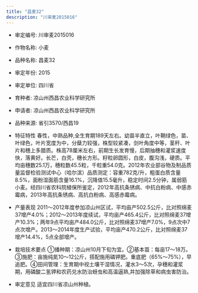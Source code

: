 ```yaml
---
title: "昌麦32"
description: "川审麦2015016"
---
```

* 审定编号:  川审麦2015016

*  作物名称:  小麦

*  品种名称:  昌麦32

*  审定年份:  2015

*  审定单位:  四川省

* 育种者:  凉山州西昌农业科学研究所

*  申请者:  凉山州西昌农业科学研究所

*  品种来源:  省引3570/西昌19

*  特征特性
春性，中熟品种,全生育期189天左右。幼苗半直立，叶鞘绿色，苗、叶绿色，叶片宽度为中，分蘖力较强，株型较紧凑，剑叶角度中等，茎秆、叶片和穗上多腊质。株高78厘米左右，前期生长发育慢，后期抽穗和灌浆速度快，落黄好。长芒，白壳，穗长方形。籽粒卵圆形，白皮，腹沟浅，硬质。平均亩穗数25.1万，穗粒数45.5粒，千粒重54.0克。2012年农业部谷物及制品质量监督检验测试中心（哈尔滨）品质测定：容重782克/升，粗蛋白质含量8.5%，面粉湿面筋含量16.1%，沉降值15.5毫升，稳定时间2.5分钟，属弱筋小麦。经四川省农科院植保所鉴定，2012年高抗条锈病、中抗白粉病、中感赤霉病，2013年高抗条锈病、高抗白粉病、高感赤霉病。

*  产量表现
2011～2012年度参加凉山州区试，平均亩产502.5公斤，比对照绵麦37增产4.0%；2012～2013年度续试，平均亩产465.4公斤，比对照绵麦37增产10.3%；两年9点平均亩产484.0公斤，比对照绵麦37增产7.0%，9点次中7点次增产。2013～2014年度生产试验，平均亩产470.2公斤，比对照绵麦37增产14.4%，5点全部增产。

*  栽培技术要点
①播种期：凉山州10月下旬为宜。②基本苗：每亩17～18万。③施肥：亩施纯氮10～12公斤，搭配施用磷钾肥。重底肥（65%～75%），早追肥。④田间管理：生育期中视土壤干湿情况，灌水3～5次，孕穗和灌浆期，用磷酸二氢钾和农药兑水防治蚜虫和高温逼熟,并加强除草和病虫害防治。

*  审定意见
适宜四川省凉山州种植。
